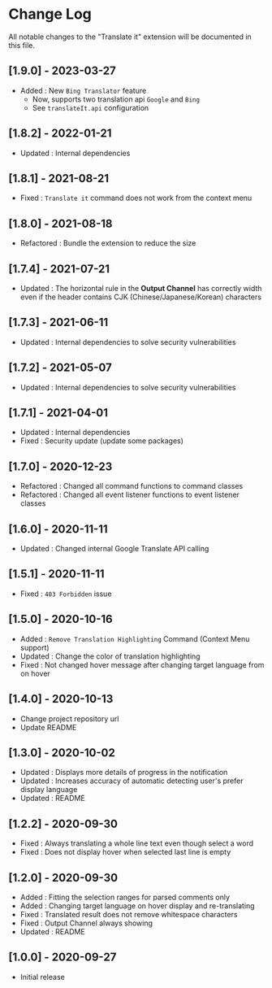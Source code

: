 # Change Log

All notable changes to the "Translate it" extension will be documented in this file.

## [1.9.0] - 2023-03-27

- Added : New `Bing Translator` feature
  - Now, supports two translation api `Google` and `Bing`
  - See `translateIt.api` configuration

## [1.8.2] - 2022-01-21

- Updated : Internal dependencies

## [1.8.1] - 2021-08-21

- Fixed : `Translate it` command does not work from the context menu

## [1.8.0] - 2021-08-18

- Refactored : Bundle the extension to reduce the size

## [1.7.4] - 2021-07-21

- Updated : The horizontal rule in the **Output Channel** has correctly width even if the header contains CJK (Chinese/Japanese/Korean) characters

## [1.7.3] - 2021-06-11

- Updated : Internal dependencies to solve security vulnerabilities

## [1.7.2] - 2021-05-07

- Updated : Internal dependencies to solve security vulnerabilities

## [1.7.1] - 2021-04-01

- Updated : Internal dependencies
- Fixed : Security update (update some packages)

## [1.7.0] - 2020-12-23

- Refactored : Changed all command functions to command classes
- Refactored : Changed all event listener functions to event listener classes

## [1.6.0] - 2020-11-11

- Updated : Changed internal Google Translate API calling

## [1.5.1] - 2020-11-11

- Fixed : `403 Forbidden` issue

## [1.5.0] - 2020-10-16

- Added : `Remove Translation Highlighting` Command (Context Menu support)
- Updated : Change the color of translation highlighting
- Fixed : Not changed hover message after changing target language from on hover

## [1.4.0] - 2020-10-13

- Change project repository url
- Update README

## [1.3.0] - 2020-10-02

- Updated : Displays more details of progress in the notification
- Updated : Increases accuracy of automatic detecting user's prefer display language
- Updated : README

## [1.2.2] - 2020-09-30

- Fixed : Always translating a whole line text even though select a word
- Fixed : Does not display hover when selected last line is empty

## [1.2.0] - 2020-09-30

- Added : Fitting the selection ranges for parsed comments only
- Added : Changing target language on hover display and re-translating
- Fixed : Translated result does not remove whitespace characters
- Fixed : Output Channel always showing
- Updated : README

## [1.0.0] - 2020-09-27

- Initial release

